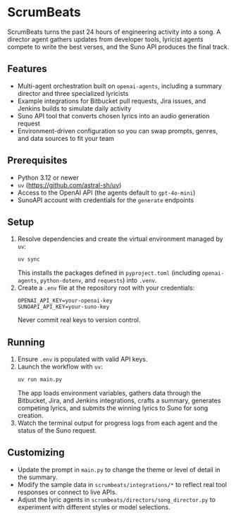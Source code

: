 # ScrumBeats

ScrumBeats turns the past 24 hours of engineering activity into a song. A director agent gathers updates from developer tools, lyricist agents compete to write the best verses, and the Suno API produces the final track.

## Features
- Multi-agent orchestration built on `openai-agents`, including a summary director and three specialized lyricists
- Example integrations for Bitbucket pull requests, Jira issues, and Jenkins builds to simulate daily activity
- Suno API tool that converts chosen lyrics into an audio generation request
- Environment-driven configuration so you can swap prompts, genres, and data sources to fit your team

## Prerequisites
- Python 3.12 or newer
- `uv` (https://github.com/astral-sh/uv)
- Access to the OpenAI API (the agents default to `gpt-4o-mini`)
- SunoAPI account with credentials for the `generate` endpoints

## Setup
1. Resolve dependencies and create the virtual environment managed by `uv`:
   ```bash
   uv sync
   ```
   This installs the packages defined in `pyproject.toml` (including `openai-agents`, `python-dotenv`, and `requests`) into `.venv`.
2. Create a `.env` file at the repository root with your credentials:
   ```env
   OPENAI_API_KEY=your-openai-key
   SUNOAPI_API_KEY=your-suno-key
   ```
   Never commit real keys to version control.

## Running
1. Ensure `.env` is populated with valid API keys.
2. Launch the workflow with `uv`:
   ```bash
   uv run main.py
   ```
   The app loads environment variables, gathers data through the Bitbucket, Jira, and Jenkins integrations, crafts a summary, generates competing lyrics, and submits the winning lyrics to Suno for song creation.
3. Watch the terminal output for progress logs from each agent and the status of the Suno request.

## Customizing
- Update the prompt in `main.py` to change the theme or level of detail in the summary.
- Modify the sample data in `scrumbeats/integrations/*` to reflect real tool responses or connect to live APIs.
- Adjust the lyric agents in `scrumbeats/directors/song_director.py` to experiment with different styles or model selections.
